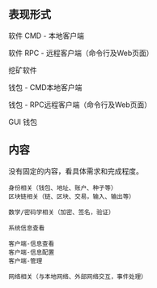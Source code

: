 ## 表现形式

软件 CMD - 本地客户端

软件 RPC - 远程客户端（命令行及Web页面）

挖矿软件

钱包 - CMD本地客户端

钱包 - RPC远程客户端（命令行及Web页面）

GUI 钱包

## 内容

没有固定的内容，看具体需求和完成程度。

```
身份相关（钱包、地址、账户、种子等）  
区块链相关（链、区块、交易，输入、输出等）  

数学/密码学相关（加密、签名，验证）

系统信息查看  

客户端-信息查看  
客户端-信息配置  
客户端-管理 

网络相关（与本地网络、外部网络交互，事件处理）
```

## 



